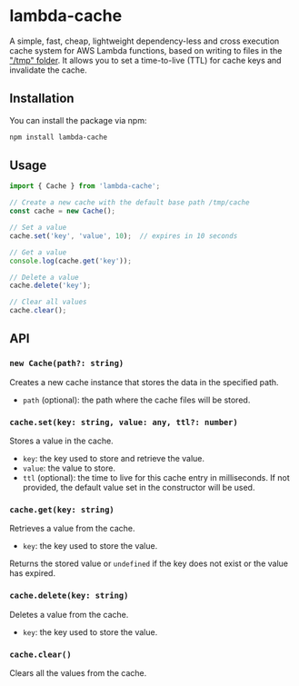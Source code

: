 # lambda-cache

A simple, fast, cheap, lightweight dependency-less and cross execution cache system for AWS Lambda functions, based on writing to files in the ["/tmp" folder](https://aws.amazon.com/it/blogs/aws/aws-lambda-now-supports-up-to-10-gb-ephemeral-storage/). It allows you to set a time-to-live (TTL) for cache keys and invalidate the cache.

## Installation

You can install the package via npm:
```bash
npm install lambda-cache
```

## Usage

```typescript
import { Cache } from 'lambda-cache';

// Create a new cache with the default base path /tmp/cache
const cache = new Cache();

// Set a value
cache.set('key', 'value', 10);  // expires in 10 seconds

// Get a value
console.log(cache.get('key'));

// Delete a value
cache.delete('key');

// Clear all values
cache.clear();

```

## API

### `new Cache(path?: string)`

Creates a new cache instance that stores the data in the specified path.

- `path` (optional): the path where the cache files will be stored.
### `cache.set(key: string, value: any, ttl?: number)`

Stores a value in the cache.

- `key`: the key used to store and retrieve the value.
- `value`: the value to store.
- `ttl` (optional): the time to live for this cache entry in milliseconds. If not provided, the default value set in the constructor will be used.

### `cache.get(key: string)`

Retrieves a value from the cache.

- `key`: the key used to store the value.

Returns the stored value or `undefined` if the key does not exist or the value has expired.

### `cache.delete(key: string)`

Deletes a value from the cache.

- `key`: the key used to store the value.

### `cache.clear()`

Clears all the values from the cache.
